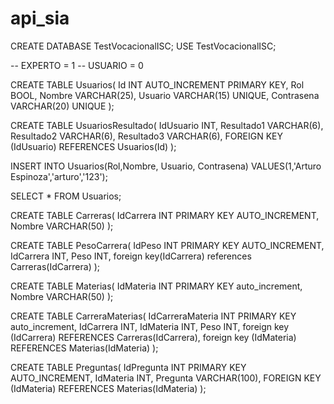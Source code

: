 # api_sia
CREATE DATABASE TestVocacionalISC;
USE TestVocacionalISC;

-- EXPERTO = 1 
-- USUARIO = 0

CREATE TABLE Usuarios(
Id INT AUTO_INCREMENT PRIMARY KEY,
Rol BOOL,
Nombre VARCHAR(25),
Usuario VARCHAR(15) UNIQUE,
Contrasena VARCHAR(20) UNIQUE
);

CREATE TABLE UsuariosResultado(
	IdUsuario INT,
    Resultado1 VARCHAR(6),
    Resultado2 VARCHAR(6),
    Resultado3 VARCHAR(6),
    FOREIGN KEY (IdUsuario) REFERENCES Usuarios(Id)
);

INSERT INTO Usuarios(Rol,Nombre, Usuario, Contrasena) VALUES(1,'Arturo Espinoza','arturo','123');

SELECT * FROM Usuarios;


CREATE TABLE Carreras(
IdCarrera INT PRIMARY KEY AUTO_INCREMENT,
Nombre VARCHAR(50)
);

CREATE TABLE PesoCarrera(
IdPeso INT PRIMARY KEY AUTO_INCREMENT,
IdCarrera INT,
Peso INT,
foreign key(IdCarrera) references Carreras(IdCarrera)
);

CREATE TABLE Materias(
IdMateria INT PRIMARY KEY auto_increment,
Nombre VARCHAR(50)
);

CREATE TABLE CarreraMaterias(
IdCarreraMateria INT PRIMARY KEY auto_increment,
IdCarrera INT,
IdMateria INT,
Peso INT,
foreign key (IdCarrera) REFERENCES Carreras(IdCarrera),
foreign key (IdMateria) REFERENCES Materias(IdMateria)
);


CREATE TABLE Preguntas(
IdPregunta INT PRIMARY KEY AUTO_INCREMENT,
IdMateria INT,
Pregunta VARCHAR(100),
FOREIGN KEY (IdMateria) REFERENCES Materias(IdMateria)
);